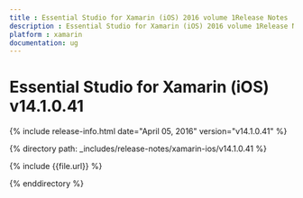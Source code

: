 ```yaml
---
title : Essential Studio for Xamarin (iOS) 2016 volume 1Release Notes
description : Essential Studio for Xamarin (iOS) 2016 volume 1Release Notes
platform : xamarin
documentation: ug
---
```


# Essential Studio for Xamarin (iOS) v14.1.0.41

{% include release-info.html date="April 05, 2016" version="v14.1.0.41" %} 

{% directory path: _includes/release-notes/xamarin-ios/v14.1.0.41 %}

{% include {{file.url}} %}

{% enddirectory %}